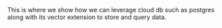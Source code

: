 This is where we show how we can leverage cloud db such as postgres along with its vector extension to store and query data.
